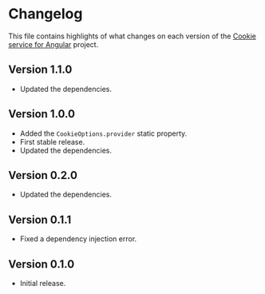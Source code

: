 # Changelog
This file contains highlights of what changes on each version of the [Cookie service for Angular](https://github.com/cedx/ngx-cookies) project.

## Version 1.1.0
- Updated the dependencies.

## Version 1.0.0
- Added the `CookieOptions.provider` static property.
- First stable release.
- Updated the dependencies.

## Version 0.2.0
- Updated the dependencies.

## Version 0.1.1
- Fixed a dependency injection error.

## Version 0.1.0
- Initial release.

